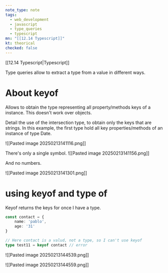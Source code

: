 ```yaml
---
note_type: note
tags:
  - web_development
  - javascript
  - type_queries
  - typescript
mn: "[[12.14 Typescript]]"
kt: theorical
checked: false
---
```

[[12.14 Typescript|Typescript]]

Type queries allow to extract a type from a value in different ways. 
# About keyof
Allows to obtain the type representing all property/methods keys of a instance. This doesn't work over objects. 

Detail the use of the intersection type, to obtain only the keys that are strings. In this example, the first type hold all key properties/methods of an instance of type Date. 

![[Pasted image 20250213141116.png]]

There's only a single symbol.
![[Pasted image 20250213141156.png]]

And no numbers.

![[Pasted image 20250213141301.png]]

# using keyof and type of
Keyof returns the keys for once I have a type. 

```ts
const contact = {
    name: 'pablo',
    age: '31'
}

// Here contact is a valud, not a type, so I can't use keyof
type test11 = keyof contact // error
```

![[Pasted image 20250213144539.png]]

![[Pasted image 20250213144559.png]]